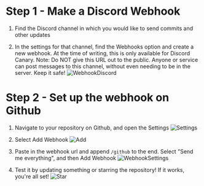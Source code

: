 # Step 1 - Make a Discord Webhook
1. Find the Discord channel in which you would like to send commits and other updates

2. In the settings for that channel, find the Webhooks option and create a new webhook. At the time of writing, this is only available for Discord Canary. Note: Do NOT give this URL out to the public. Anyone or service can post messages to this channel, without even needing to be in the server. Keep it safe!
![WebhookDiscord](http://i.imgur.com/PZE2wFu.png)

# Step 2 - Set up the webhook on Github
1. Navigate to your repository on Github, and open the Settings
![Settings](http://i.imgur.com/4GNq1lu.png)

2. Select Add Webhook
![Add](http://i.imgur.com/ZvrBQdi.png)

3. Paste in the webhook url and append `/github` to the end. Select "Send me everything", and then Add Webhook
![WebhookSettings](http://i.imgur.com/mrf8Qmj.png)

4. Test it by updating something or starring the repository! If it works, you're all set!
![Star](http://i.imgur.com/ABlwTLf.png)